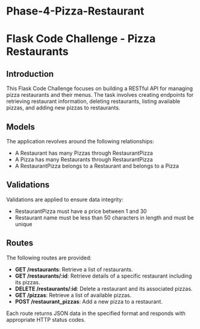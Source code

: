 # Phase-4-Pizza-Restaurant
# Flask Code Challenge - Pizza Restaurants

## Introduction
This Flask Code Challenge focuses on building a RESTful API for managing pizza restaurants and their menus. The task involves creating endpoints for retrieving restaurant information, deleting restaurants, listing available pizzas, and adding new pizzas to restaurants.

## Models
The application revolves around the following relationships:
- A Restaurant has many Pizzas through RestaurantPizza
- A Pizza has many Restaurants through RestaurantPizza
- A RestaurantPizza belongs to a Restaurant and belongs to a Pizza

## Validations
Validations are applied to ensure data integrity:
- RestaurantPizza must have a price between 1 and 30
- Restaurant name must be less than 50 characters in length and must be unique

## Routes
The following routes are provided:

- **GET /restaurants**: Retrieve a list of restaurants.
- **GET /restaurants/:id**: Retrieve details of a specific restaurant including its pizzas.
- **DELETE /restaurants/:id**: Delete a restaurant and its associated pizzas.
- **GET /pizzas**: Retrieve a list of available pizzas.
- **POST /restaurant_pizzas**: Add a new pizza to a restaurant.

Each route returns JSON data in the specified format and responds with appropriate HTTP status codes.
